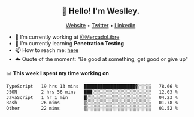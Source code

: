 <h2 align="center">👋 Hello! I'm Weslley.</h2>
<p align="center">
  <a href="http://weslleyneri.com.br">Website</a> •
  <a href="https://twitter.com/Weslley_Neri">Twitter</a> •
  <a href="https://www.linkedin.com/in/weslley-neri-3658908b">LinkedIn</a>
</p>


- 🔭 I’m currently working at [@MercadoLibre](https://github.com/mercadolibre)
- 🌱 I’m currently learning **Penetration Testing**
- 📫 How to reach me: [here](mailto:weslley39@gmail.com)
- ☁️ Quote of the moment: "Be good at something, get good or give up"

📊 **This week I spent my time working on**
<!--START_SECTION:waka-->

```txt
TypeScript   19 hrs 13 mins  ███████████████████▓░░░░░   78.66 %
JSON         2 hrs 56 mins   ███░░░░░░░░░░░░░░░░░░░░░░   12.03 %
JavaScript   1 hr 1 min      █░░░░░░░░░░░░░░░░░░░░░░░░   04.23 %
Bash         26 mins         ▒░░░░░░░░░░░░░░░░░░░░░░░░   01.78 %
Other        22 mins         ▒░░░░░░░░░░░░░░░░░░░░░░░░   01.52 %
```

<!--END_SECTION:waka-->

<!-- Inspired by https://github.com/gruselhaus/gruselhaus -->